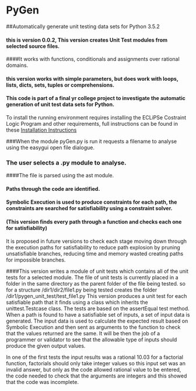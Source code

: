 # PyGen
##Automatically generate unit testing data sets for Python 3.5.2  
#### this is version 0.0.2, This version creates Unit Test modules from selected source files. 
####It works with functions, conditionals and assignments over rational domains.
#### this version works with simple parameters, but does work with loops, lists, dicts, sets, tuples or comprehensions.
#### This code is part of a final yr college project to investigate the automatic generation of unit test data sets for Python.
To install the running environment requires installing the ECLiPSe Costraint Logic Program and other requirements, full instructions can be found in these [Installation Instructions](https://docs.google.com/document/d/1gPboXoGlH9d6aEAXDhE3QyvrDMruXUCoyoJ3Rbfh4Wc/edit?usp=sharing)

###When the module pyGen.py is run it requests a filename to analyse using the easygui open file dialogue. 
### The user selects a .py module to analyse.
####The file is parsed using the ast module.
#### Paths through the code are identified.
#### Symbolic Execution is used to produce constraints for each path, the constraints are searched for satisfiability using a constraint solver.
#### (This version finds every path through a function and checks each one for satisfiability)
It is proposed in future versions to check each stage moving down through the execution paths for satisfiability to reduce path explosion by pruning unsatisfiable branches, reducing time and memory wasted creating paths for impossible branches.

####This version writes a module of unit tests which contains all of the unit tests for a selected module. 
The file of unit tests is currently placed in a folder in the same directory as the parent folder of the file being tested. 
so for a structure  /dir1/dir2/file1.py being tested creates the folder 
                    /dir1/pygen_unit_test/test_file1.py
This version produces a unit test for each satisfiable path that it finds using a class which inherits the unittest.Testcase class.
The tests are based on the assertEqual test method. When a path is found to have a satisfiable set of inputs, a set of input data is generated.  The input data is used to calculate the expected result based on Symbolic Execution and then sent as arguments to the function to check that the values returned are the same.
It will be then the job of a programmer or validator to see that the allowable type of inputs should produce the given output values.

In one of the first tests the input results was a rational 10.03 for a factorial function, factorials should only take integer values so this input set was an invalid answer, but only as the code allowed rational value to be entered, the code needed to check that the arguments are integers and this showed that the code was incomplete.
